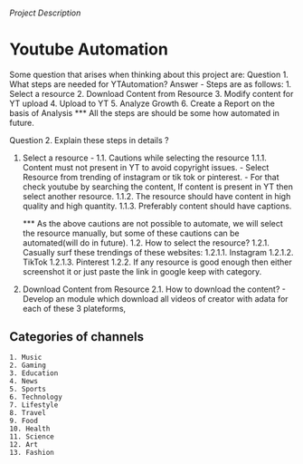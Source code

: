 
###### Project Description 
# Youtube Automation
Some question that arises when thinking about this project are: 
Question 1. What steps are needed for YTAutomation?
Answer - Steps are as follows:
    1. Select a resource
    2. Download Content from Resource
    3. Modify content for YT upload
    4. Upload to YT
    5. Analyze Growth
    6. Create a Report on the basis of Analysis
*** All the steps are should be some how automated in future.

Question 2. Explain these steps in details ?

1.  Select a resource -
    1.1. Cautions while selecting the resource
        1.1.1. Content must not present in YT to avoid copyright issues.
                - Select Resource from trending of instagram or tik tok or pinterest.
                - For that check youtube by searching the content, If content is present in YT then select another resource.
        1.1.2. The resource should have content in high quality and high quantity.
        1.1.3. Preferably content should have captions.
    
    *** As the above cautions are not possible to automate, we will select the resource manually, but some of these cautions can be automated(will do in future).
    1.2. How to select the resource?
        1.2.1. Casually surf these trendings of these websites:
            1.2.1.1. Instagram
            1.2.1.2. TikTok
            1.2.1.3. Pinterest
        1.2.2. If any resource is good enough then either screenshot it or just paste the link in google keep  with category.

2.  Download Content from Resource
    2.1. How to download the content?
         - Develop an module which download all videos of creator with adata for each of these 3 plateforms,


## Categories of channels
    1. Music
    2. Gaming
    3. Education
    4. News
    5. Sports
    6. Technology
    7. Lifestyle
    8. Travel
    9. Food
    10. Health
    11. Science
    12. Art
    13. Fashion